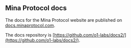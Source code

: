 ## Mina Protocol docs

The docs for the Mina Protocol website are published on
[docs.minaprotocol.com](https://docs.minaprotocol.com/).

The docs repository is
[https://github.com/o1-labs/docs2/](https://github.com/o1-labs/docs2/).
